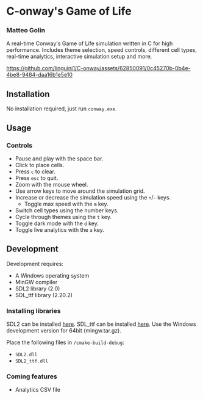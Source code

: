 # C-onway's Game of Life
### Matteo Golin

A real-time Conway's Game of Life simulation written in C for high performance. Includes theme selection, speed 
controls, different cell types, real-time analytics, interactive simulation setup and more.

https://github.com/linguini1/C-onway/assets/62850091/0c45270b-0b4e-4be8-9484-daa16b1e5e10

## Installation
No installation required, just run `conway.exe`.

## Usage
### Controls
- Pause and play with the space bar.
- Click to place cells.
- Press `c` to clear.
- Press `esc` to quit.
- Zoom with the mouse wheel.
- Use arrow keys to move around the simulation grid.
- Increase or decrease the simulation speed using the `+`/`-` keys.
  - Toggle max speed with the `m` key.
- Switch cell types using the number keys.
- Cycle through themes using the `t` key.
- Toggle dark mode with the `d` key.
- Toggle live analytics with the `a` key.

## Development
Development requires:
- A Windows operating system
- MinGW compiler
- SDL2 library (2.0)
- SDL_ttf library (2.20.2)

### Installing libraries
SDL2 can be installed [here](https://wiki.libsdl.org/SDL2/Installation).
SDL_ttf can be installed [here](https://github.com/libsdl-org/SDL_ttf/releases). Use the Windows development version 
for 64bit (mingw.tar.gz).

Place the following files in `/cmake-build-debug`:
- `SDL2.dll`
- `SDL2_ttf.dll`

### Coming features
- Analytics CSV file

